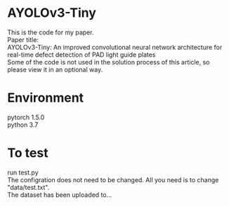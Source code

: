 # AYOLOv3-Tiny
This is the code for my paper.<br>
Paper title:<br>
AYOLOv3-Tiny: An improved convolutional neural network architecture for real-time defect detection of PAD light guide plates<br>
Some of the code is not used in the solution process of this article, so please view it in an optional way.
# Environment
pytorch 1.5.0<br>
python 3.7<br>
# To test
run test.py<br>
The configration does not need to be changed. All you need is to change "data/test.txt".<br>
The dataset has been uploaded to...
